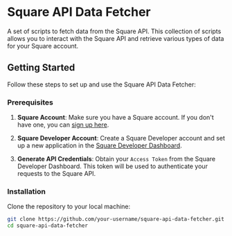 # Square API Data Fetcher

A set of scripts to fetch data from the Square API. This collection of scripts allows you to interact with the Square API and retrieve various types of data for your Square account.

## Getting Started

Follow these steps to set up and use the Square API Data Fetcher:

### Prerequisites

1. **Square Account**: Make sure you have a Square account. If you don't have one, you can [sign up here](https://squareup.com/signup).

2. **Square Developer Account**: Create a Square Developer account and set up a new application in the [Square Developer Dashboard](https://developer.squareup.com/apps).

3. **Generate API Credentials**: Obtain your `Access Token` from the Square Developer Dashboard. This token will be used to authenticate your requests to the Square API.

### Installation

Clone the repository to your local machine:

```bash
git clone https://github.com/your-username/square-api-data-fetcher.git
cd square-api-data-fetcher
